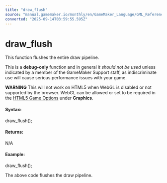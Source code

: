 ```yaml
---
title: "draw_flush"
source: "manual.gamemaker.io/monthly/en/GameMaker_Language/GML_Reference/Drawing/draw_flush.htm"
converted: "2025-09-14T03:59:55.595Z"
---
```


# draw\_flush

This function flushes the entire draw pipeline.

This is a **debug-only** function and in general _it should not be used_ unless indicated by a member of the GameMaker Support staff, as indiscriminate use will cause serious performance issues with your game.

**WARNING** This will not work on HTML5 when WebGL is disabled or not supported by the browser. WebGL can be allowed or set to be required in the [HTML5 Game Options](../../../Settings/Game_Options/HTML5.md) under **Graphics**.

#### Syntax:

draw\_flush();

#### Returns:

N/A

#### Example:

draw\_flush();

The above code flushes the draw pipeline.